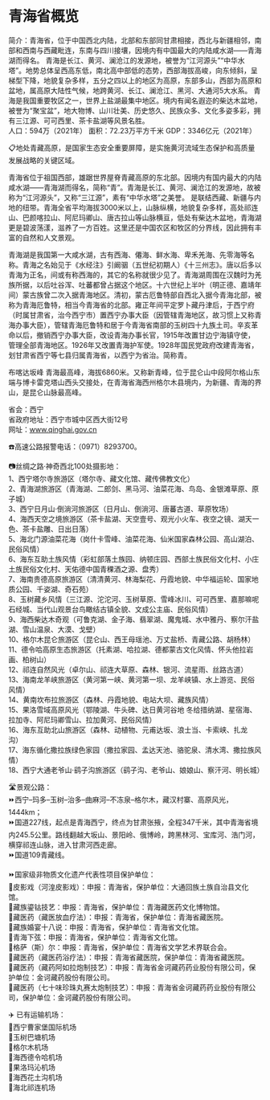 # 青海省概览  
简介：青海省，位于中国西北内陆，北部和东部同甘肃相接，西北与新疆相邻，南部和西南与西藏毗连，东南与四川接壤，因境内有中国最大的内陆咸水湖——青海湖而得名。
青海是长江、黄河、澜沧江的发源地，被誉为“江河源头”“中华水塔”。地势总体呈西高东低，南北高中部低的态势，西部海拔高峻，向东倾斜，呈梯型下降，地貌复杂多样，五分之四以上的地区为高原，东部多山，西部为高原和盆地，属高原大陆性气候，地跨黄河、长江、澜沧江、黑河、大通河5大水系。
青海是我国重要牧区之一，世界上盐湖最集中地区。境内有闻名遐迩的柴达木盆地，被誉为“聚宝盆”，地大物博、山川壮美、历史悠久、民族众多、文化多姿多彩，拥有三江源、可可西里、茶卡盐湖等风景名胜。  
人口：594万（2021年）
面积：72.23万平方千米
GDP：3346亿元（2021年）
  
📋地处青藏高原，是国家生态安全重要屏障，是实施黄河流域生态保护和高质量发展战略的关键区域。  

青海省位于祖国西部，雄踞世界屋脊青藏高原的东北部。因境内有国内最大的内陆咸水湖——青海湖而得名，简称“青”。青海是长江、黄河、澜沧江的发源地，故被称为“江河源头”，又称“三江源”，素有“中华水塔”之美誉。 是联结西藏、新疆与内地的纽带。青海全省平均海拔3000米以上，山脉纵横，地貌复杂多样，高处祁连山、巴颜喀拉山、阿尼玛卿山、唐古拉山等山脉横亘，低处有柴达木盆地，青海湖更是碧波荡漾，滋养了一方百姓。这里还是中国农区和牧区的分界线，因此拥有丰富的自然和人文景观。    
  
青海湖是我国第一大咸水湖，古有西海、僊海、鲜水海、卑禾羌海、先零海等名称。青海之名始见于《水经注》引阚骃（五世纪初期人）《十三州志》。唐以后多以青海为正名，间或有称西海的，其它的名称就很少见了。青海湖周围在汉魏时为羌族所据，以后吐谷浑、吐蕃都曾占据这个地区。十六世纪上半叶（明正德、嘉靖年间）蒙古族曾二次入据青海地区。清初，蒙古厄鲁特部自西北入据今青海北部，被称为青海厄鲁特，相当今青海省的北部。雍正年间平定罗卜藏丹津后，于西宁府（时属甘肃省，治今西宁市）置西宁办事大臣（因管辖青海地区，故习惯上又称青海办事大臣），管辖青海厄鲁特和居于今青海省南部的玉树四十九族土司。辛亥革命以后，撤销西宁办事大臣，改设青海办事长官，1915年改置甘边宁海镇守使，管理全部青海地区。1926年又改置青海护军使。1928年国民党政府改建青海省，划甘肃省西宁等七县归属青海省，以西宁为省治。简称青。
  
布喀达坂峰
青海最高峰，海拔6860米。又称新青峰，位于昆仑山中段阿尔格山东端与博卡雷克塔山西头交接处，在青海省海西州格尔木县境内，为新疆、青海的界山，是昆仑山脉最高峰。  

省会：西宁  
省政府地址：西宁市城中区西大街12号  
网址：<a href="http://www.qinghai.gov.cn" target="_blank">www.qinghai.gov.cn</a>  

☎️高速公路报警电话：（0971）8293700。  

 📷丝绸之路·神奇西北100处摄影地：  
1、西宁塔尔寺旅游区（塔尔寺、藏文化馆、藏传佛教文化）  
2、青海湖旅游区（青海湖、二郎剑、黑马河、油菜花海、鸟岛、金银滩草原、原子城）  
3、西宁日月山·倒淌河旅游区（日月山、倒淌河、唐蕃古道、草原牧场）  
4、海西天空之境旅游区（茶卡盐湖、天空壹号、观光小火车、夜空之镜、湖天一色、茶卡盐雕、日出日落）  
5、海北门源油菜花海（岗什卡雪峰、油菜花海、仙米国家森林公园、高山湖泊、民俗风情）  
6、海东互助土族风情（彩虹部落土族园、纳顿庄园、西部土族民俗文化村、小庄土族民俗文化村、天佑德中国青稞酒之源、盘秀）  
7、海南贵德高原旅游区（清清黄河、林海梨花、丹霞地貌、中华福运轮、国家地质公园、千姿湖、奇石苑）  
8、玉树藏乡风情（三江源、沱沱河、玉树草原、雪峰冰川、可可西里、嘉那嘛呢石经城、当代山观景台鸟瞰结古镇全貌、文成公主庙、民俗风情）  
9、海西柴达木奇观（可鲁克湖、金子海、翡翠湖、魔鬼城、水中雅丹、察尔汗盐湖、雪山温泉、大漠、戈壁）  
10、格尔木昆仑旅游区（昆仑山、西王母瑶池、万丈盐桥、青藏公路、胡杨林）  
11、德令哈高原生态旅游区（托素湖、哈拉湖、德都蒙古文化风情、怀头他拉岩画、柏树山）  
12、祁连自然风光（卓尔山、祁连大草原、森林、银河、流星雨、丝路古道）  
13、海南龙羊峡旅游区（黄河第一峡、黄河第一坝、龙羊峡镇、水上游览、民俗风情）  
14、黄南坎布拉旅游区（森林、丹霞地貌、电站大坝、藏族风情）  
15、果洛雪域高原风光（鄂陵湖、牛头碑、达日黄河谷地 冬给措纳湖、星宿海、拉加寺、阿尼玛卿雪山、拉加黄河、民俗风情）  
16、海东互助北山旅游区（森林、动植物、元甫达坂、浪士当、卡索峡、扎龙沟）  
17、海东循化撒拉族绿色家园（撒拉家园、孟达天池、骆驼泉、清水湾、撒拉族风情）  
18、西宁大通老爷山·鹞子沟旅游区（鹞子沟、老爷山、娘娘山、察汗河、明长城）  

🛣️景观公路：  
⏩西宁–玛多–玉树–治多–曲麻河–不冻泉–格尔木，藏汉村寨、高原风光，1444km；  
⏩国道227线，起点是青海西宁，终点为甘肃张掖，全程347千米，其中青海省境内245.5公里。路线翻越大坂山、景阳岭、俄博岭，跨黑林河、宝库河、浩门河， 横穿祁连山脉，进入甘肃河西走廊。  
⏩国道109青藏线。  

⏩国家级非物质文化遗产代表性项目保护单位：  
🔸皮影戏（河湟皮影戏）：申报：青海省，保护单位：大通回族土族自治县文化馆。  
🔸藏族鎏钴技艺：申报：青海省，保护单位：青海藏医药文化博物馆。  
🔸藏医药（藏医放血疗法）：申报：青海省，保护单位：青海省藏医院。  
🔸藏族婚宴十八说：申报：青海省，保护单位：青海省文化馆。  
🔸青海下弦：申报：青海省，保护单位：青海省文化馆。  
🔸格萨（斯）尔：申报：青海省，保护单位：青海省文学艺术界联合会。  
🔸藏医药（藏医药浴疗法）：申报：青海省藏医院，保护单位：青海省藏医院。  
🔸藏医药（藏药阿如拉炮制技艺）：申报：青海省金诃藏药药业股份有限公司，保护单位：金诃藏药股份有限公司。  
🔸藏医药（七十味珍珠丸赛太炮制技艺）：申报：青海省金诃藏药药业股份有限公司，保护单位：金诃藏药股份有限公司。  

✈️ 已有运输机场：  
🔸西宁曹家堡国际机场  
🔸玉树巴塘机场  
🔸格尔木机场  
🔸海西德令哈机场  
🔸果洛玛沁机场  
🔸海西花土沟机场  
🔸海北祁连机场  
